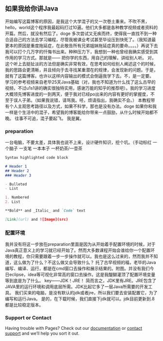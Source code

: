 ## 如果我给你讲Java

  开始编写这篇博客的原因，是我这个大学混子的又一次卷土重来。不吹不黑，hello，world这个程序我最起码打过10遍。他们大多都是各种教学视频或者资料的开篇。然后，就没有然后了。doge
  多次尝试又无疾而终，使得我一直找不到一种合适自己的方法去学习编程，尽管我被课业考试甚至毕设压到快死了。（我知道最更本的原因是重度拖延症，在此敬告所有兄弟姐妹拖延症真的要命。。。。）再说下去我可以打个几万字的忏悔书出来。种种压力下，我想到一种也曾经我确实感受到其作用的学习方式。那就是——
  把你学的东西，用自己的理解，讲给别人听。
  对，这个听上去挺扯淡的方法但是确实非常有效，在思考如何给别人阐述这个的时候，我的思路会更清晰，并且倾向于去寻找某重潜在的规律，会发现新的问题。于是，就有了这篇博客。也许以这样内容输出的模式会倒逼我学下去。不，是一定要。
  学习的参考视频来自老毕25天Java基础（对，我也不知道为什么找了这么古早的视频，不过u1s1讲的确实很独特实用，感谢万能的知乎的推荐吧）。我的学习进度大概领先博客进度的一到两天，便于我对已经po出来的内容有更好的掌握度，不至于误人子弟。（如果我说错，请骂我。呸，烦请指出，我确实不会。）
  本教程带有个人主观思考路径以及方式，如果不科学，那也是没有办法。doge 如果你和我一样是个生活中的混子，希望我的博客能给你带来一点鼓励，从什么时候开始都不晚。
  往事不可追，混子要起飞。
  我是翼。

### preparation

一台电脑，不要太差，具体我也说不上来，设计硬件知识，挖个坑。（手动标红
一个脑子
一支笔
一本本子
一杯奶茶/一壶茶

```markdown
Syntax highlighted code block

# Header 1
## Header 2
### Header 3

- Bulleted
- List

1. Numbered
2. List

**Bold** and _Italic_ and `Code` text

[Link](url) and ![Image](src)
```



### 配置环境
  
  我并没有将这一步放在preparation里面是因为从开始着手配置环境的时候，对于Java真正意义上的学习就已经开始了。然而大多数课程开始会谁给你一个配置环境的教程，你只需要跟着一步一步操作就可以。我也是这么过来的，然而我并不知道，这么做为了什么？不这么做又会导致什么？
  托了古早视频的福，老毕的Java编写、编译、运行，都是在cmd窗口去操作和展示结果的。附图。并没有我们今日eclipse，idea等可视化非常高的窗口去操作。这是我醍醐灌顶了配置环境变量等到底是为了什么。
  key——JDK！JRE！
  简而言之，JDK里有JRE。JRE包含了JAVA里的运行环境和调用底层所需。JDK比起它多了一层Java所需要的开发工具。
  我们买来的电脑，是没有默认的jdk或者jre，所以我们要去安装配置它，为了编写和运行Java。
  是的，在下载时候，我们直接下jdk就可以。jdk目前更新到.8都是比较稳定版本。

### Support or Contact

Having trouble with Pages? Check out our [documentation](https://docs.github.com/categories/github-pages-basics/) or [contact support](https://github.com/contact) and we’ll help you sort it out.
